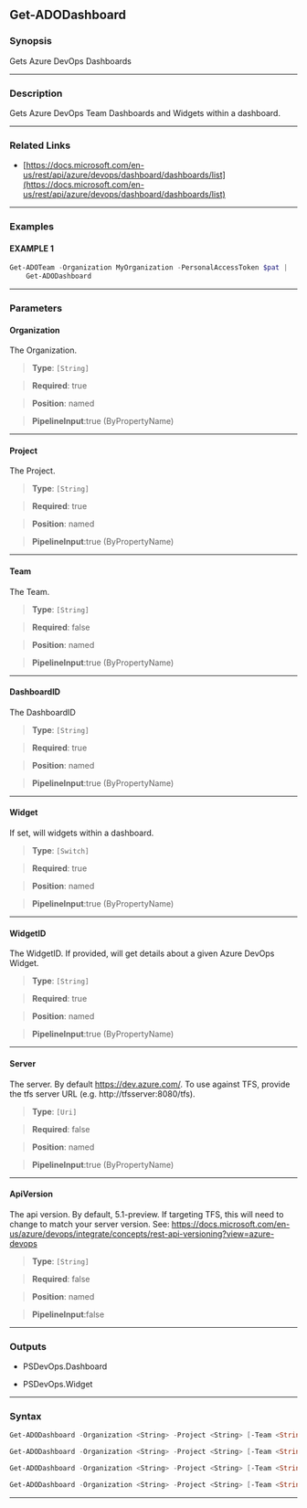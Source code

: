 Get-ADODashboard
----------------
### Synopsis
Gets Azure DevOps Dashboards

---
### Description

Gets Azure DevOps Team Dashboards and Widgets within a dashboard.

---
### Related Links
* [https://docs.microsoft.com/en-us/rest/api/azure/devops/dashboard/dashboards/list](https://docs.microsoft.com/en-us/rest/api/azure/devops/dashboard/dashboards/list)



---
### Examples
#### EXAMPLE 1
```PowerShell
Get-ADOTeam -Organization MyOrganization -PersonalAccessToken $pat |
    Get-ADODashboard
```

---
### Parameters
#### **Organization**

The Organization.



> **Type**: ```[String]```

> **Required**: true

> **Position**: named

> **PipelineInput**:true (ByPropertyName)



---
#### **Project**

The Project.



> **Type**: ```[String]```

> **Required**: true

> **Position**: named

> **PipelineInput**:true (ByPropertyName)



---
#### **Team**

The Team.



> **Type**: ```[String]```

> **Required**: false

> **Position**: named

> **PipelineInput**:true (ByPropertyName)



---
#### **DashboardID**

The DashboardID



> **Type**: ```[String]```

> **Required**: true

> **Position**: named

> **PipelineInput**:true (ByPropertyName)



---
#### **Widget**

If set, will widgets within a dashboard.



> **Type**: ```[Switch]```

> **Required**: true

> **Position**: named

> **PipelineInput**:true (ByPropertyName)



---
#### **WidgetID**

The WidgetID.  If provided, will get details about a given Azure DevOps Widget.



> **Type**: ```[String]```

> **Required**: true

> **Position**: named

> **PipelineInput**:true (ByPropertyName)



---
#### **Server**

The server.  By default https://dev.azure.com/.
To use against TFS, provide the tfs server URL (e.g. http://tfsserver:8080/tfs).



> **Type**: ```[Uri]```

> **Required**: false

> **Position**: named

> **PipelineInput**:true (ByPropertyName)



---
#### **ApiVersion**

The api version.  By default, 5.1-preview.
If targeting TFS, this will need to change to match your server version.
See: https://docs.microsoft.com/en-us/azure/devops/integrate/concepts/rest-api-versioning?view=azure-devops



> **Type**: ```[String]```

> **Required**: false

> **Position**: named

> **PipelineInput**:false



---
### Outputs
* PSDevOps.Dashboard


* PSDevOps.Widget




---
### Syntax
```PowerShell
Get-ADODashboard -Organization <String> -Project <String> [-Team <String>] [-Server <Uri>] [-ApiVersion <String>] [<CommonParameters>]
```
```PowerShell
Get-ADODashboard -Organization <String> -Project <String> [-Team <String>] -DashboardID <String> -WidgetID <String> [-Server <Uri>] [-ApiVersion <String>] [<CommonParameters>]
```
```PowerShell
Get-ADODashboard -Organization <String> -Project <String> [-Team <String>] -DashboardID <String> -Widget [-Server <Uri>] [-ApiVersion <String>] [<CommonParameters>]
```
```PowerShell
Get-ADODashboard -Organization <String> -Project <String> [-Team <String>] -DashboardID <String> [-Server <Uri>] [-ApiVersion <String>] [<CommonParameters>]
```
---
